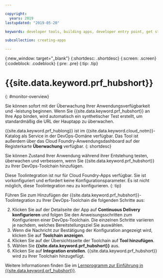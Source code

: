 ```yaml
---

copyright:
  years: 2019
lastupdated: "2019-05-20"

keywords: developer tools, building apps, developer entry point, get started coding, DevOps, toolchain, monitoring, monitor, health

subcollection: creating-apps

---
```

{:new_window: target="_blank"}
{:shortdesc: .shortdesc}
{:screen: .screen}
{:codeblock: .codeblock}
{:pre: .pre}
{:tip: .tip}

# {{site.data.keyword.prf_hubshort}}
{: #monitor-overview}

Sie können sofort mit der Überwachung Ihrer Anwendungsverfügbarkeit und -leistung beginnen. Wenn Sie {{site.data.keyword.prf_hubshort}} an Ihre App binden, wird automatisch ein synthetischer Test erstellt, um standardmäßig die URL der Hauptapp zu überwachen.

{{site.data.keyword.prf_hublong}} ist im {{site.data.keyword.cloud_notm}}-Katalog als Service in der DevOps-Domäne verfügbar. Das Tool ist außerdem über das Cloud Foundry-Anwendungsdashboard auf der Registerkarte **Überwachung** verfügbar.
{: shortdesc}

Sie können Zustand Ihrer Anwendung während ihrer Entstehung testen, überwachen und verbessern, wenn Sie {{site.data.keyword.prf_hubshort}} zu Ihrer DevOps-Toolchain hinzufügen.

Diese Toolintegration ist nur für Cloud Foundry-Apps verfügbar. Sie ist vorkonfiguriert und erfordert keine Konfigurationsparameter. Es ist nicht möglich, diese Toolintegration neu zu konfigurieren.
{: tip}

Führen Sie zum Hinzufügen der {{site.data.keyword.prf_hubshort}}-Toolintegration zu Ihrer DevOps-Toolchain die folgenden Schritte aus:

2. Klicken Sie auf der Detailseite der App auf **Continuous Delivery konfigurieren** und folgen Sie den Anweisungsschritten zum Konfigurieren einer DevOps-Toolchain. Die einzelnen Schritte variieren je nachdem, welches Bereitstellungsziel Sie auswählen.
3. Wenn die Nachricht zur Bestätigung der Konfiguration angezeigt wird, klicken Sie auf **Toolchain anzeigen**.
4. Klicken Sie auf der Übersichtsseite der Toolchain auf **Tool hinzufügen**.
5. Wählen Sie **{{site.data.keyword.prf_hubshort}}** aus.
6. Klicken Sie auf **Integration erstellen**. {{site.data.keyword.prf_hubshort}} wird zu Ihrer Toolchain hinzugefügt.

Weitere Informationen finden Sie im [Lernprogramm zur Einführung in {{site.data.keyword.prf_hubshort}}](/docs/services/AvailabilityMonitoring?topic=availability-monitoring-avmon_gettingstarted). 

